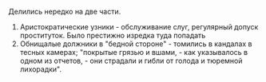 Делились нередко на две части. 
1. Аристократические узники - обслуживание слуг, регулярный допуск проституток. Было престижно изредка туда попадать
2. Обнищалые должники в "бедной стороне" - томились в кандалах в тесных камерах; "покрытые грязью и вшами, - как указывалось в одном из отчетов, - они страдали и гибли от голода и тюремной лихорадки".